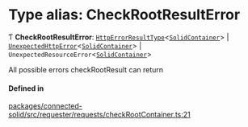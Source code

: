 # Type alias: CheckRootResultError

Ƭ **CheckRootResultError**: [`HttpErrorResultType`](HttpErrorResultType.md)\<[`SolidContainer`](../classes/SolidContainer.md)\> \| [`UnexpectedHttpError`](../classes/UnexpectedHttpError.md)\<[`SolidContainer`](../classes/SolidContainer.md)\> \| `UnexpectedResourceError`\<[`SolidContainer`](../classes/SolidContainer.md)\>

All possible errors checkRootResult can return

#### Defined in

[packages/connected-solid/src/requester/requests/checkRootContainer.ts:21](https://github.com/o-development/ldo/blob/db87958cb6f858f6cf7340ba5d9536a3a794d587/packages/connected-solid/src/requester/requests/checkRootContainer.ts#L21)
